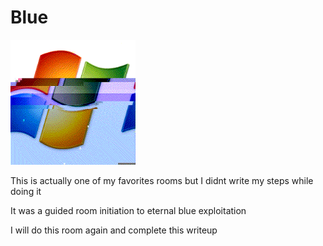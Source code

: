 # Blue

<img src="blue.gif" width=200 height=200 alt="blue">

This is actually one of my favorites rooms but I didnt write my steps while doing it

It was a guided room initiation to eternal blue exploitation

I will do this room again and complete this writeup
